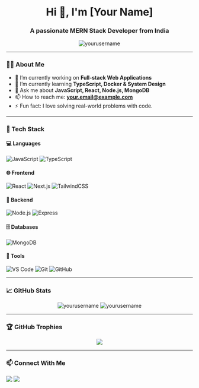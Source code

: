 <h1 align="center">Hi 👋, I'm [Your Name]</h1>
<h3 align="center">A passionate MERN Stack Developer from India</h3>

<p align="center">
  <img src="https://komarev.com/ghpvc/?username=yourusername&label=Profile%20views&color=0e75b6&style=flat" alt="yourusername" />
</p>

---

### 🧑‍💻 About Me

- 🔭 I’m currently working on **Full-stack Web Applications**
- 🌱 I’m currently learning **TypeScript, Docker & System Design**
- 💬 Ask me about **JavaScript, React, Node.js, MongoDB**
- 📫 How to reach me: **your.email@example.com**
- ⚡ Fun fact: I love solving real-world problems with code.

---

### 🚀 Tech Stack

#### 💻 Languages  
![JavaScript](https://img.shields.io/badge/-JavaScript-black?style=flat-square&logo=javascript)
![TypeScript](https://img.shields.io/badge/-TypeScript-black?style=flat-square&logo=typescript)

#### 🌐 Frontend  
![React](https://img.shields.io/badge/-React-black?style=flat-square&logo=react)
![Next.js](https://img.shields.io/badge/-Next.js-black?style=flat-square&logo=next.js)
![TailwindCSS](https://img.shields.io/badge/-TailwindCSS-black?style=flat-square&logo=tailwind-css)

#### 🔧 Backend  
![Node.js](https://img.shields.io/badge/-Node.js-black?style=flat-square&logo=node.js)
![Express](https://img.shields.io/badge/-Express-black?style=flat-square&logo=express)

#### 🗄️ Databases  
![MongoDB](https://img.shields.io/badge/-MongoDB-black?style=flat-square&logo=mongodb)

#### 🔧 Tools  
![VS Code](https://img.shields.io/badge/-VS%20Code-black?style=flat-square&logo=visual-studio-code)
![Git](https://img.shields.io/badge/-Git-black?style=flat-square&logo=git)
![GitHub](https://img.shields.io/badge/-GitHub-black?style=flat-square&logo=github)

---

### 📈 GitHub Stats

<p align="center">
  <img src="https://github-readme-stats.vercel.app/api?username=yourusername&show_icons=true&theme=radical" alt="yourusername" />
  <img src="https://github-readme-stats.vercel.app/api/top-langs/?username=yourusername&layout=compact&theme=radical" alt="yourusername" />
</p>

---

### 🏆 GitHub Trophies

<p align="center">
  <img src="https://github-profile-trophy.vercel.app/?username=yourusername&theme=onedark&no-bg=true&no-frame=true" />
</p>

---

### 📫 Connect With Me

<p align="left">
<a href="https://linkedin.com/in/yourusername" target="blank"><img align="center" src="https://img.shields.io/badge/-LinkedIn-blue?style=flat-square&logo=linkedin" /></a>
<a href="mailto:your.email@example.com"><img align="center" src="https://img.shields.io/badge/-Gmail-red?style=flat-square&logo=gmail" /></a>
</p>
